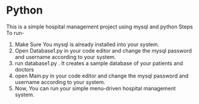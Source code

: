 # Python
This is a simple hospital management project using mysql and python
Steps To run- 
1. Make Sure You mysql is already installed into your system.
2. Open Database1.py in your code editor and change the mysql password and username according to your system.
3. run database1.py . It creates a sample database of your patients and doctors
4. open Main.py in your code editor and change the mysql password and username according to your system.
5. Now, You can run your simple menu-driven hospital management system.

